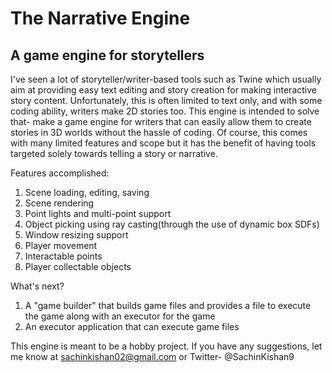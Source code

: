 # The Narrative Engine
## A game engine for storytellers
I've seen a lot of storyteller/writer-based tools such as Twine which usually aim at providing easy text editing and story creation for making interactive story content. Unfortunately, this is often limited to text only, and with some coding ability, writers make 2D stories too. This engine is intended to solve that- make a game engine for writers that can easily allow them to create stories in 3D worlds without the hassle of coding. Of course, this comes with many limited features and scope but it has the benefit of having tools targeted solely towards telling a story or narrative.

Features accomplished:
1. Scene loading, editing, saving
2. Scene rendering
3. Point lights and multi-point support
4. Object picking using ray casting(through the use of dynamic box SDFs)
5. Window resizing support
6. Player movement
7. Interactable points 
8. Player collectable objects 

What's next?
1. A "game builder" that builds game files and provides a file to execute the game along with an executor for the game
2. An executor application that can execute game files


This engine is meant to be a hobby project. 
If you have any suggestions, let me know at sachinkishan02@gmail.com or Twitter- @SachinKishan9


